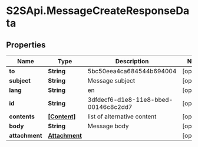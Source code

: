 # S2SApi.MessageCreateResponseData

## Properties

Name | Type | Description | Notes
------------ | ------------- | ------------- | -------------
**to** | **String** | 5bc50eea4ca684544b694004 | [optional] 
**subject** | **String** | Message subject | [optional] 
**lang** | **String** | en | [optional] 
**id** | **String** | 3dfdecf6-d1e8-11e8-bbed-00146c8c2dd7 | [optional] 
**contents** | [**[Content]**](Content.md) | list of alternative content | [optional] 
**body** | **String** | Message body | [optional] 
**attachment** | [**Attachment**](Attachment.md) |  | [optional] 


